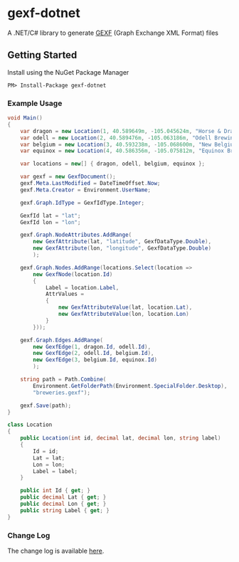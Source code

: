 # gexf-dotnet

A .NET/C# library to generate [GEXF](https://gephi.org/gexf/format/) (Graph Exchange XML Format) files

## Getting Started

Install using the NuGet Package Manager

```
PM> Install-Package gexf-dotnet
```

### Example Usage

```c#
void Main()
{
	var dragon = new Location(1, 40.589649m, -105.045624m, "Horse & Dragon Brewing Company");
	var odell = new Location(2, 40.589476m, -105.063186m, "Odell Brewing Company");
	var belgium = new Location(3, 40.593238m, -105.068600m, "New Belgium Brewing Company");
	var equinox = new Location(4, 40.586356m, -105.075812m, "Equinox Brewing");

	var locations = new[] { dragon, odell, belgium, equinox };

	var gexf = new GexfDocument();
	gexf.Meta.LastModified = DateTimeOffset.Now;
	gexf.Meta.Creator = Environment.UserName;

	gexf.Graph.IdType = GexfIdType.Integer;

	GexfId lat = "lat";
	GexfId lon = "lon";

	gexf.Graph.NodeAttributes.AddRange(
		new GexfAttribute(lat, "latitude", GexfDataType.Double),
		new GexfAttribute(lon, "longitude", GexfDataType.Double)
		);

	gexf.Graph.Nodes.AddRange(locations.Select(location =>
		new GexfNode(location.Id)
		{
			Label = location.Label,
			AttrValues =
			{
				new GexfAttributeValue(lat, location.Lat),
				new GexfAttributeValue(lon, location.Lon)
			}
		}));

	gexf.Graph.Edges.AddRange(
		new GexfEdge(1, dragon.Id, odell.Id),
		new GexfEdge(2, odell.Id, belgium.Id),
		new GexfEdge(3, belgium.Id, equinox.Id)
		);

	string path = Path.Combine(
		Environment.GetFolderPath(Environment.SpecialFolder.Desktop),
		"breweries.gexf");

	gexf.Save(path);
}

class Location
{
    public Location(int id, decimal lat, decimal lon, string label)
    {
        Id = id;
        Lat = lat;
		Lon = lon;
		Label = label;
	}

	public int Id { get; }
	public decimal Lat { get; }
	public decimal Lon { get; }
	public string Label { get; }
}
```

### Change Log

The change log is available [here](https://github.com/fallin/gexf-dotnet/blob/master/ChangeLog.md).